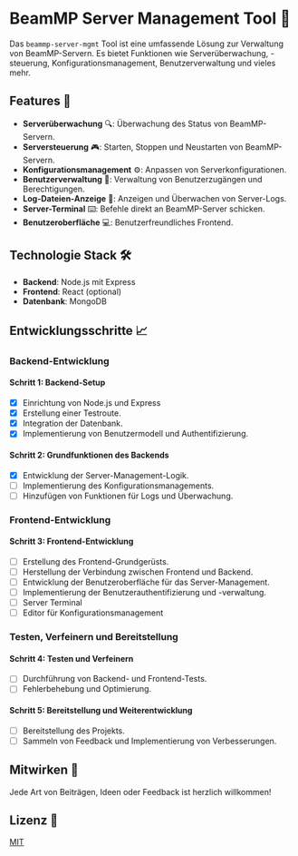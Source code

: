 # BeamMP Server Management Tool 🚀

Das `beammp-server-mgmt` Tool ist eine umfassende Lösung zur Verwaltung von BeamMP-Servern. Es bietet Funktionen wie Serverüberwachung, -steuerung, Konfigurationsmanagement, Benutzerverwaltung und vieles mehr.

## Features 🌟

- **Serverüberwachung** 🔍: Überwachung des Status von BeamMP-Servern.
- **Serversteuerung** 🎮: Starten, Stoppen und Neustarten von BeamMP-Servern.
- **Konfigurationsmanagement** ⚙️: Anpassen von Serverkonfigurationen.
- **Benutzerverwaltung** 👥: Verwaltung von Benutzerzugängen und Berechtigungen.
- **Log-Dateien-Anzeige** 📜: Anzeigen und Überwachen von Server-Logs.
- **Server-Terminal** ⌨️: Befehle direkt an BeamMP-Server schicken.
- **Benutzeroberfläche** 💻: Benutzerfreundliches Frontend.

## Technologie Stack 🛠️

- **Backend**: Node.js mit Express
- **Frontend**: React (optional)
- **Datenbank**: MongoDB

## Entwicklungsschritte 📈

### Backend-Entwicklung

#### Schritt 1: Backend-Setup

- [x] Einrichtung von Node.js und Express
- [x] Erstellung einer Testroute.
- [x] Integration der Datenbank.
- [x] Implementierung von Benutzermodell und Authentifizierung.

#### Schritt 2: Grundfunktionen des Backends

- [x] Entwicklung der Server-Management-Logik.
- [ ] Implementierung des Konfigurationsmanagements.
- [ ] Hinzufügen von Funktionen für Logs und Überwachung.

### Frontend-Entwicklung

#### Schritt 3: Frontend-Entwicklung

- [ ] Erstellung des Frontend-Grundgerüsts.
- [ ] Herstellung der Verbindung zwischen Frontend und Backend.
- [ ] Entwicklung der Benutzeroberfläche für das Server-Management.
- [ ] Implementierung der Benutzerauthentifizierung und -verwaltung.
- [ ] Server Terminal
- [ ] Editor für Konfigurationsmanagement

### Testen, Verfeinern und Bereitstellung

#### Schritt 4: Testen und Verfeinern

- [ ] Durchführung von Backend- und Frontend-Tests.
- [ ] Fehlerbehebung und Optimierung.

#### Schritt 5: Bereitstellung und Weiterentwicklung

- [ ] Bereitstellung des Projekts.
- [ ] Sammeln von Feedback und Implementierung von Verbesserungen.

## Mitwirken 🤝

Jede Art von Beiträgen, Ideen oder Feedback ist herzlich willkommen!

## Lizenz 📄

[MIT](LICENSE)
